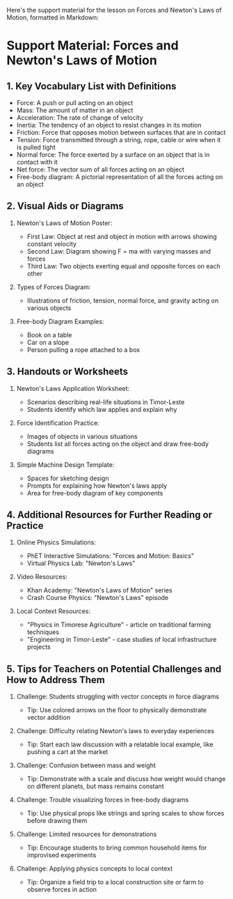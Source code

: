Here's the support material for the lesson on Forces and Newton's Laws of Motion, formatted in Markdown:

# Support Material: Forces and Newton's Laws of Motion

## 1. Key Vocabulary List with Definitions

- Force: A push or pull acting on an object
- Mass: The amount of matter in an object
- Acceleration: The rate of change of velocity
- Inertia: The tendency of an object to resist changes in its motion
- Friction: Force that opposes motion between surfaces that are in contact
- Tension: Force transmitted through a string, rope, cable or wire when it is pulled tight
- Normal force: The force exerted by a surface on an object that is in contact with it
- Net force: The vector sum of all forces acting on an object
- Free-body diagram: A pictorial representation of all the forces acting on an object

## 2. Visual Aids or Diagrams

1. Newton's Laws of Motion Poster:
   - First Law: Object at rest and object in motion with arrows showing constant velocity
   - Second Law: Diagram showing F = ma with varying masses and forces
   - Third Law: Two objects exerting equal and opposite forces on each other

2. Types of Forces Diagram:
   - Illustrations of friction, tension, normal force, and gravity acting on various objects

3. Free-body Diagram Examples:
   - Book on a table
   - Car on a slope
   - Person pulling a rope attached to a box

## 3. Handouts or Worksheets

1. Newton's Laws Application Worksheet:
   - Scenarios describing real-life situations in Timor-Leste
   - Students identify which law applies and explain why

2. Force Identification Practice:
   - Images of objects in various situations
   - Students list all forces acting on the object and draw free-body diagrams

3. Simple Machine Design Template:
   - Spaces for sketching design
   - Prompts for explaining how Newton's laws apply
   - Area for free-body diagram of key components

## 4. Additional Resources for Further Reading or Practice

1. Online Physics Simulations:
   - PhET Interactive Simulations: "Forces and Motion: Basics"
   - Virtual Physics Lab: "Newton's Laws"

2. Video Resources:
   - Khan Academy: "Newton's Laws of Motion" series
   - Crash Course Physics: "Newton's Laws" episode

3. Local Context Resources:
   - "Physics in Timorese Agriculture" - article on traditional farming techniques
   - "Engineering in Timor-Leste" - case studies of local infrastructure projects

## 5. Tips for Teachers on Potential Challenges and How to Address Them

1. Challenge: Students struggling with vector concepts in force diagrams
   - Tip: Use colored arrows on the floor to physically demonstrate vector addition

2. Challenge: Difficulty relating Newton's laws to everyday experiences
   - Tip: Start each law discussion with a relatable local example, like pushing a cart at the market

3. Challenge: Confusion between mass and weight
   - Tip: Demonstrate with a scale and discuss how weight would change on different planets, but mass remains constant

4. Challenge: Trouble visualizing forces in free-body diagrams
   - Tip: Use physical props like strings and spring scales to show forces before drawing them

5. Challenge: Limited resources for demonstrations
   - Tip: Encourage students to bring common household items for improvised experiments

6. Challenge: Applying physics concepts to local context
   - Tip: Organize a field trip to a local construction site or farm to observe forces in action
